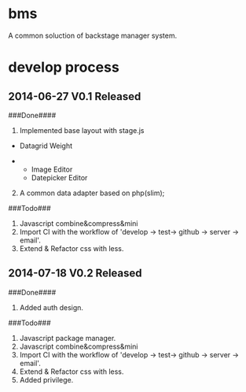 bms
===

A common soluction of backstage manager system.

develop process
===============

2014-06-27 V0.1 Released
------------------------

###Done####
1. Implemented base layout with stage.js
  + Datagrid Weight
- + Image Editor
  + Datepicker Editor

2. A common data adapter based on php(slim);

###Todo###
1. Javascript combine&compress&mini
2. Import CI with the workflow of 'develop -> test-> github -> server -> email'.
3. Extend & Refactor css with less. 


2014-07-18 V0.2 Released
------------------------

###Done####
1. Added auth design.

###Todo###
1. Javascript package manager.
2. Javascript combine&compress&mini
3. Import CI with the workflow of 'develop -> test-> github -> server -> email'.
4. Extend & Refactor css with less.
5. Added privilege.
